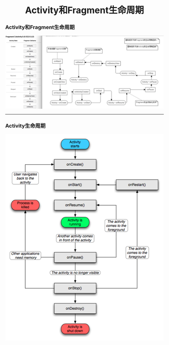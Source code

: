# <center>Activity和Fragment生命周期</center>

### Activity和Fragment生命周期
![Activity和Fragment生命周期](https://raw.githubusercontent.com/heibrother/NoteResource/resource/pictures/Activity%E5%92%8CFragment%E7%94%9F%E5%91%BD%E5%91%A8%E6%9C%9F.png)

---

### Activity生命周期
![Activity生命周期](https://raw.githubusercontent.com/heibrother/NoteResource/resource/pictures/Activity%E7%94%9F%E5%91%BD%E5%91%A8%E6%9C%9F.gif)
